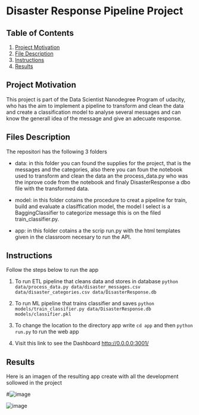 # Disaster Response Pipeline Project

## Table of Contents

1. [Project Motivation](#motivation)
2. [File Description](#Description)
3. [Instructions](#Instructions)
4. [Results](#Results)


## Project Motivation <a name="motivation"></a>
This project is part of the Data Scientist Nanodegree Program of udacity, who has the aim to implement a pipeline to transform and clean the data and create a classification model to analyse several messages and can know the generall idea of the message and give an adecuate response.


## Files Description <a name="Description"></a>

The repositori has the following 3 folders

- data: in this folder you can found the supplies for the project, that is the messages and the categories, also there you can foun the notebook used to transform and clean the data an the process_data.py who was the inprove code from the notebook and finaly DisasterResponse a dbo file with the transformed data.

- model: in this folder cotains the procedure to creat a pipeline for train, build and evaluate a clasiffication model, the model I select is a BaggingClassifier to categorize message this is on the filed train_classifier.py.

- app: in this folder cotains a the scrip run.py with the html templates given in the classroom necesary to run the API.


## Instructions <a name="Instructions"></a>

Follow the steps below to run the app

1. To run ETL pipeline that cleans data and stores in database
        `python data/process_data.py data/disaster_messages.csv data/disaster_categories.csv data/DisasterResponse.db`
2. To run ML pipeline that trains classifier and saves
        `python models/train_classifier.py data/DisasterResponse.db models/classifier.pkl`

2. To change the location to the directory app write `cd app` and then `python run.py` to run the web app

3. Visit this link to see the Dashboard  http://0.0.0.0:3001/

## Results <a name="Results"></a>
Here is an imagen of the resulting app create with all the development sollowed in the project

#![image](https://user-images.githubusercontent.com/100497288/162668299-8ac76e57-b0a8-4cca-9a17-234d20ef0f73.png)

![image](https://user-images.githubusercontent.com/100497288/162784170-dd551273-df7c-476f-8937-02220a560f8c.png)
